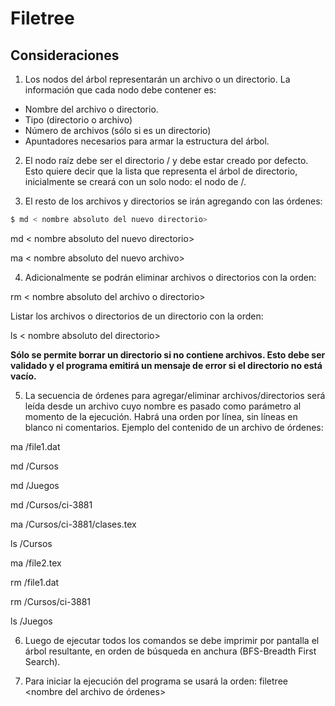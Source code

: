 # Filetree

## Consideraciones


1.  Los nodos del árbol representarán un archivo o un directorio. La
    información que cada nodo debe contener es:
  - Nombre del archivo o directorio.
  - Tipo (directorio o archivo)
  - Número de archivos (sólo si es un directorio)
  - Apuntadores necesarios para armar la estructura del árbol.

2.  El nodo raíz debe ser el directorio / y debe estar creado por defecto. Esto
    quiere decir que la lista que representa el árbol de directorio,
    inicialmente se creará con un solo nodo: el nodo de /.

3.  El resto de los archivos y directorios se irán agregando con las órdenes:

```bash
$ md < nombre absoluto del nuevo directorio>
```
  md < nombre absoluto del nuevo directorio>

  ma < nombre absoluto del nuevo archivo>

4.  Adicionalmente se podrán eliminar archivos o directorios con la orden:

  rm < nombre absoluto del archivo o directorio>

  Listar los archivos o directorios de un directorio con la orden:

  ls < nombre absoluto del directorio>

**Sólo se permite borrar un directorio si no contiene archivos. Esto debe ser
validado y el programa emitirá un mensaje de error si el directorio no está
vacío.**


5.  La secuencia de órdenes para agregar/eliminar archivos/directorios será
    leída desde un archivo cuyo nombre es pasado como parámetro al momento de
    la ejecución. Habrá una orden por línea, sin líneas en blanco ni
    comentarios.  Ejemplo del contenido de un archivo de órdenes:

  ma /file1.dat

  md /Cursos
  
  md /Juegos
  
  md /Cursos/ci-3881
  
  ma /Cursos/ci-3881/clases.tex
  
  ls /Cursos
  
  ma /file2.tex
  
  rm /file1.dat
  
  rm /Cursos/ci-3881
  
  ls /Juegos

6. Luego de ejecutar todos los comandos se debe imprimir por pantalla el árbol
   resultante, en orden de búsqueda en anchura (BFS-Breadth First Search).

7. Para iniciar la ejecución del programa se usará la orden: filetree <nombre
   del archivo de órdenes>

